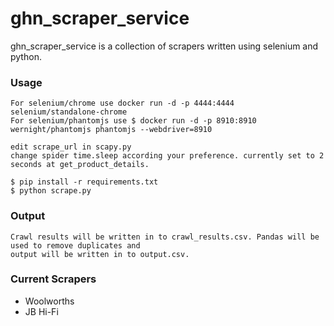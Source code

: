ghn_scraper_service
=======

ghn_scraper_service is a collection of scrapers written using selenium and python.

### Usage

    For selenium/chrome use docker run -d -p 4444:4444 selenium/standalone-chrome
    For selenium/phantomjs use $ docker run -d -p 8910:8910 wernight/phantomjs phantomjs --webdriver=8910

    edit scrape_url in scapy.py
    change spider time.sleep according your preference. currently set to 2 seconds at get_product_details.
    
    $ pip install -r requirements.txt
    $ python scrape.py

### Output
    Crawl results will be written in to crawl_results.csv. Pandas will be used to remove duplicates and 
    output will be written in to output.csv.

### Current Scrapers
* Woolworths
* JB Hi-Fi
